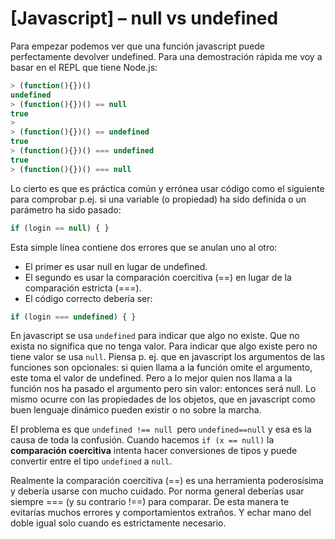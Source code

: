 # [Javascript] – null vs undefined



Para empezar podemos ver que una función javascript puede perfectamente devolver undefined. Para una demostración rápida me voy a basar en el REPL que tiene Node.js:

```javascript
> (function(){})()
undefined
> (function(){})() == null
true
> 
> (function(){})() == undefined
true
> (function(){})() === undefined
true
> (function(){})() === null
```

Lo cierto es que es práctica común y errónea usar código como el siguiente para comprobar p.ej. si una variable (o propiedad) ha sido definida o un parámetro ha sido pasado:

```javascript
if (login == null) { }
```

Esta simple línea contiene dos errores que se anulan uno al otro:

- El primer es usar null en lugar de undefined.
- El segundo es usar la comparación coercitiva (==) en lugar de la comparación estricta (===).
- El código correcto debería ser:

```javascript
if (login === undefined) { }
```


En javascript se usa `undefined` para indicar que algo no existe. Que no exista no significa que no tenga valor. Para indicar que algo existe pero no tiene valor se usa `null`. Piensa p. ej. que en javascript los argumentos de las funciones son opcionales: si quien llama a la función omite el argumento, este toma el valor de undefined. Pero a lo mejor quien nos llama a la función nos ha pasado el argumento pero sin valor: entonces será null. Lo mismo ocurre con las propiedades de los objetos, que en javascript como buen lenguaje dinámico pueden existir o no sobre la marcha.

El problema es que `undefined !== null `pero `undefined==null` y esa es la causa de toda la confusión. Cuando hacemos `if (x == null)` la **comparación coercitiva** intenta hacer conversiones de tipos y puede convertir entre el tipo `undefined` a `null`.

Realmente la comparación coercitiva (==) es una herramienta poderosísima y debería usarse con mucho cuidado. Por norma general deberías usar siempre === (y su contrario !==) para comparar. De esta manera te evitarías muchos errores y comportamientos extraños. Y echar mano del doble igual solo cuando es estrictamente necesario.
